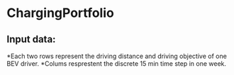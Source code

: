 # ChargingPortfolio

## Input data:
*Each two rows represent the driving distance and driving objective of one BEV driver.
*Colums resprestent the discrete 15 min time step in one week.


